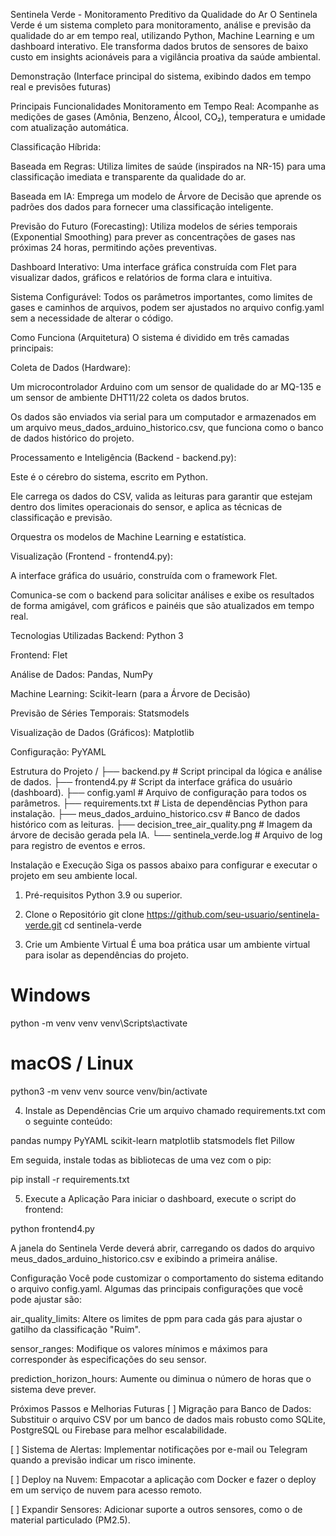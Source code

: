 Sentinela Verde - Monitoramento Preditivo da Qualidade do Ar
O Sentinela Verde é um sistema completo para monitoramento, análise e previsão da qualidade do ar em tempo real, utilizando Python, Machine Learning e um dashboard interativo. Ele transforma dados brutos de sensores de baixo custo em insights acionáveis para a vigilância proativa da saúde ambiental.

Demonstração
(Interface principal do sistema, exibindo dados em tempo real e previsões futuras)

Principais Funcionalidades
Monitoramento em Tempo Real: Acompanhe as medições de gases (Amônia, Benzeno, Álcool, CO₂), temperatura e umidade com atualização automática.

Classificação Híbrida:

Baseada em Regras: Utiliza limites de saúde (inspirados na NR-15) para uma classificação imediata e transparente da qualidade do ar.

Baseada em IA: Emprega um modelo de Árvore de Decisão que aprende os padrões dos dados para fornecer uma classificação inteligente.

Previsão do Futuro (Forecasting): Utiliza modelos de séries temporais (Exponential Smoothing) para prever as concentrações de gases nas próximas 24 horas, permitindo ações preventivas.

Dashboard Interativo: Uma interface gráfica construída com Flet para visualizar dados, gráficos e relatórios de forma clara e intuitiva.

Sistema Configurável: Todos os parâmetros importantes, como limites de gases e caminhos de arquivos, podem ser ajustados no arquivo config.yaml sem a necessidade de alterar o código.

Como Funciona (Arquitetura)
O sistema é dividido em três camadas principais:

Coleta de Dados (Hardware):

Um microcontrolador Arduino com um sensor de qualidade do ar MQ-135 e um sensor de ambiente DHT11/22 coleta os dados brutos.

Os dados são enviados via serial para um computador e armazenados em um arquivo meus_dados_arduino_historico.csv, que funciona como o banco de dados histórico do projeto.

Processamento e Inteligência (Backend - backend.py):

Este é o cérebro do sistema, escrito em Python.

Ele carrega os dados do CSV, valida as leituras para garantir que estejam dentro dos limites operacionais do sensor, e aplica as técnicas de classificação e previsão.

Orquestra os modelos de Machine Learning e estatística.

Visualização (Frontend - frontend4.py):

A interface gráfica do usuário, construída com o framework Flet.

Comunica-se com o backend para solicitar análises e exibe os resultados de forma amigável, com gráficos e painéis que são atualizados em tempo real.

Tecnologias Utilizadas
Backend: Python 3

Frontend: Flet

Análise de Dados: Pandas, NumPy

Machine Learning: Scikit-learn (para a Árvore de Decisão)

Previsão de Séries Temporais: Statsmodels

Visualização de Dados (Gráficos): Matplotlib

Configuração: PyYAML

Estrutura do Projeto
/
├── backend.py                  # Script principal da lógica e análise de dados.
├── frontend4.py                # Script da interface gráfica do usuário (dashboard).
├── config.yaml                 # Arquivo de configuração para todos os parâmetros.
├── requirements.txt            # Lista de dependências Python para instalação.
├── meus_dados_arduino_historico.csv  # Banco de dados histórico com as leituras.
├── decision_tree_air_quality.png # Imagem da árvore de decisão gerada pela IA.
└── sentinela_verde.log         # Arquivo de log para registro de eventos e erros.


Instalação e Execução
Siga os passos abaixo para configurar e executar o projeto em seu ambiente local.

1. Pré-requisitos
Python 3.9 ou superior.

2. Clone o Repositório
git clone https://github.com/seu-usuario/sentinela-verde.git
cd sentinela-verde


3. Crie um Ambiente Virtual
É uma boa prática usar um ambiente virtual para isolar as dependências do projeto.

# Windows
python -m venv venv
venv\Scripts\activate

# macOS / Linux
python3 -m venv venv
source venv/bin/activate


4. Instale as Dependências
Crie um arquivo chamado requirements.txt com o seguinte conteúdo:

pandas
numpy
PyYAML
scikit-learn
matplotlib
statsmodels
flet
Pillow


Em seguida, instale todas as bibliotecas de uma vez com o pip:

pip install -r requirements.txt


5. Execute a Aplicação
Para iniciar o dashboard, execute o script do frontend:

python frontend4.py


A janela do Sentinela Verde deverá abrir, carregando os dados do arquivo meus_dados_arduino_historico.csv e exibindo a primeira análise.

Configuração
Você pode customizar o comportamento do sistema editando o arquivo config.yaml. Algumas das principais configurações que você pode ajustar são:

air_quality_limits: Altere os limites de ppm para cada gás para ajustar o gatilho da classificação "Ruim".

sensor_ranges: Modifique os valores mínimos e máximos para corresponder às especificações do seu sensor.

prediction_horizon_hours: Aumente ou diminua o número de horas que o sistema deve prever.

Próximos Passos e Melhorias Futuras
[ ] Migração para Banco de Dados: Substituir o arquivo CSV por um banco de dados mais robusto como SQLite, PostgreSQL ou Firebase para melhor escalabilidade.

[ ] Sistema de Alertas: Implementar notificações por e-mail ou Telegram quando a previsão indicar um risco iminente.

[ ] Deploy na Nuvem: Empacotar a aplicação com Docker e fazer o deploy em um serviço de nuvem para acesso remoto.

[ ] Expandir Sensores: Adicionar suporte a outros sensores, como o de material particulado (PM2.5).
